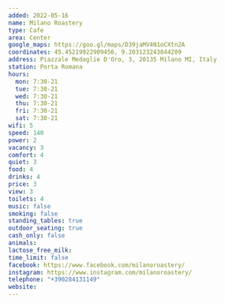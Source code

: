 ```yaml
---
added: 2022-05-16
name: Milano Roastery
type: Cafe
area: Center
google_maps: https://goo.gl/maps/D39jaMV4N1oCXtn2A
coordinates: 45.45219922909456, 9.203123243844209
address: Piazzale Medaglie D'Oro, 3, 20135 Milano MI, Italy
station: Porta Romana
hours:
  mon: 7:30-21
  tue: 7:30-21
  wed: 7:30-21
  thu: 7:30-21
  fri: 7:30-21
  sat: 7:30-21
wifi: 5
speed: 140
power: 2
vacancy: 3
comfort: 4
quiet: 3
food: 4
drinks: 4
price: 3
view: 3
toilets: 4
music: false
smoking: false
standing_tables: true
outdoor_seating: true
cash_only: false
animals: 
lactose_free_milk: 
time_limit: false
facebook: https://www.facebook.com/milanoroastery/
instagram: https://www.instagram.com/milanoroastery/
telephone: "+390284131149"
website: 
---
```

